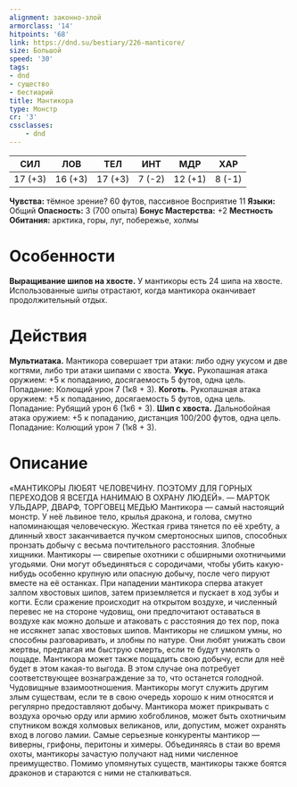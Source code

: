 ```yaml
---
alignment: законно-злой
armorclass: '14'
hitpoints: '68'
link: https://dnd.su/bestiary/226-manticore/
size: Большой
speed: '30'
tags:
- dnd
- существо
- бестиарий
title: Мантикора
type: Монстр
cr: '3'
cssclasses:
    - dnd
---
```



| СИЛ | ЛОВ | ТЕЛ | ИНТ | МДР | ХАР |
|---|---|---|---|---|---|
| 17 (+3) | 16 (+3) | 17 (+3) | 7 (-2) | 12 (+1) | 8 (-1) |
**Чувства:** тёмное зрение? 60 футов, пассивное Восприятие 11
**Языки:** Общий
**Опасность:** 3 (700 опыта)
**Бонус Мастерства:** +2
**Местность Обитания:** арктика, горы, луг, побережье, холмы


# Особенности
**Выращивание шипов на хвосте.** У мантикоры есть 24 шипа на хвосте. Использованные шипы отрастают, когда мантикора оканчивает продолжительный отдых.


# Действия
**Мультиатака.** Мантикора совершает три атаки: либо одну укусом и две когтями, либо три атаки шипами с хвоста.
**Укус.** Рукопашная атака оружием: +5 к попаданию, досягаемость 5 футов, одна цель. Попадание: Колющий урон 7 (1к8 + 3).
**Коготь.** Рукопашная атака оружием: +5 к попаданию, досягаемость 5 футов, одна цель. Попадание: Рубящий урон 6 (1к6 + 3).
**Шип с хвоста.** Дальнобойная атака оружием: +5 к попаданию, дистанция 100/200 футов, одна цель. Попадание: Колющий урон 7 (1к8 + 3).


# Описание
«МАНТИКОРЫ ЛЮБЯТ ЧЕЛОВЕЧИНУ. ПОЭТОМУ ДЛЯ ГОРНЫХ ПЕРЕХОДОВ Я ВСЕГДА НАНИМАЮ В ОХРАНУ ЛЮДЕЙ». — МАРТОК УЛЬДАРР, ДВАРФ, ТОРГОВЕЦ МЕДЬЮ Мантикора — самый настоящий монстр. У неё львиное тело, крылья дракона, и голова, смутно напоминающая человеческую. Жесткая грива тянется по её хребту, а длинный хвост заканчивается пучком смертоносных шипов, способных пронзать добычу с весьма почтительного расстояния. Злобные хищники. Мантикоры — свирепые охотники с обширными охотничьими угодьями. Они могут объединяться с сородичами, чтобы убить какую-нибудь особенно крупную или опасную добычу, после чего пируют вместе на её останках. При нападении мантикора сперва атакует залпом хвостовых шипов, затем приземляется и пускает в ход зубы и когти. Если сражение происходит на открытом воздухе, и численный перевес не на стороне чудовищ, они предпочитают оставаться в воздухе как можно дольше и атаковать с расстояния до тех пор, пока не иссякнет запас хвостовых шипов. Мантикоры не слишком умны, но способны разговаривать, и злобны по натуре. Они любят унижать свои жертвы, предлагая им быструю смерть, если те будут умолять о пощаде. Мантикора может также пощадить свою добычу, если для неё будет в этом какая-то выгода. В этом случае она потребует соответствующее вознаграждение за то, что останется голодной. Чудовищные взаимоотношения. Мантикоры могут служить другим злым существам, если те в свою очередь хорошо к ним относятся и регулярно предоставляют добычу. Мантикора может прикрывать с воздуха орочью орду или армию хобгоблинов, может быть охотничьим спутником вождя холмовых великанов, или, допустим, может охранять вход в логово ламии. Самые серьезные конкуренты мантикор — виверны, грифоны, перитоны и химеры. Объединяясь в стаи во время охоты, мантикоры зачастую получают над ними численное преимущество. Помимо упомянутых существ, мантикоры также боятся драконов и стараются с ними не сталкиваться.
